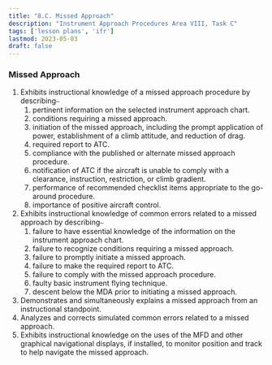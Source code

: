```yaml
---
title: "8.C. Missed Approach"
description: "Instrument Approach Procedures Area VIII, Task C"
tags: ['lesson plans', 'ifr']
lastmod: 2023-05-03
draft: false
---
```

### Missed Approach

1. Exhibits instructional knowledge of a missed approach procedure by describing⎯
   1. pertinent information on the selected instrument approach chart. 
   2. conditions requiring a missed approach. 
   3. initiation of the missed approach, including the prompt application of power, establishment of a climb attitude, and reduction of drag. 
   4. required report to ATC. 
   5. compliance with the published or alternate missed approach procedure. 
   6. notification of ATC if the aircraft is unable to comply with a clearance, instruction, restriction, or climb gradient. 
   7. performance of recommended checklist items appropriate to the go-around procedure. 
   8. importance of positive aircraft control. 
2. Exhibits instructional knowledge of common errors related to a missed approach by describing⎯
   1. failure to have essential knowledge of the information on the instrument approach chart. 
   2. failure to recognize conditions requiring a missed approach. 
   3. failure to promptly initiate a missed approach. 
   4. failure to make the required report to ATC. 
   5. failure to comply with the missed approach procedure. 
   6. faulty basic instrument flying technique. 
   7. descent below the MDA prior to initiating a missed approach. 
3. Demonstrates and simultaneously explains a missed approach from an instructional standpoint. 
4. Analyzes and corrects simulated common errors related to a missed approach. 
5. Exhibits instructional knowledge on the uses of the MFD and other graphical navigational displays, if installed, to monitor position and track to help navigate the missed approach.